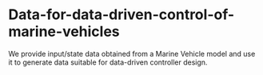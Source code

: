 # Data-for-data-driven-control-of-marine-vehicles

We provide input/state data obtained from a Marine Vehicle model and use it to generate data suitable for data-driven controller design.
